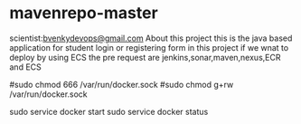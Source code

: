 # mavenrepo-master
scientist:bvenkydevops@gmail.com
About this project
this is the java based application for student login or registering form
in this project if we wnat to deploy by using ECS 
the pre request are jenkins,sonar,maven,nexus,ECR and ECS



#sudo chmod 666 /var/run/docker.sock
#sudo chmod g+rw /var/run/docker.sock

sudo service docker start
sudo service docker status
